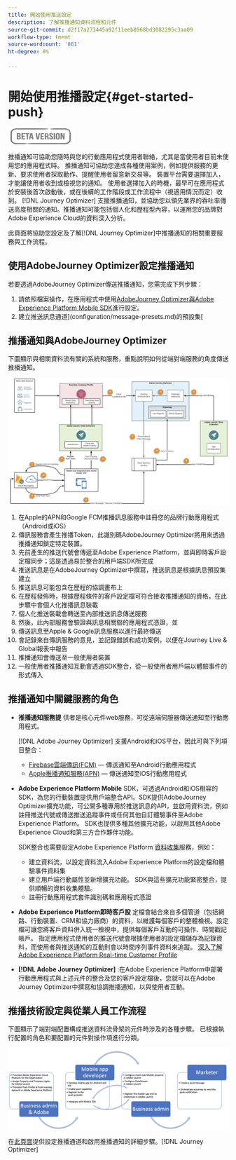 ```yaml
---
title: 開始使用推送設定
description: 了解推播通知資料流程和元件
source-git-commit: d2f17a273445a92f11eeb8968bd3082295c3aa09
workflow-type: tm+mt
source-wordcount: '861'
ht-degree: 0%

---
```


# 開始使用推播設定{#get-started-push}

![](assets/do-not-localize/badge.png)

推播通知可協助您隨時與您的行動應用程式使用者聯絡，尤其是當使用者目前未使用您的應用程式時。 推播通知可協助您達成各種使用案例，例如提供服務的更新、要求使用者採取動作、提醒使用者留意新交易等。 裝置平台需要選擇加入，才能讓使用者收到或檢視您的通知。 使用者選擇加入的時機，最早可在應用程式於安裝後首次啟動後，或在後續的工作階段或工作流程中（視適用情況而定）收到。 [!DNL Journey Optimizer] 支援推播通知，並協助您以領先業界的吞吐率傳送高度相關的通知。推播通知可能包括個人化和歷程型內容，以運用您的品牌對Adobe Experience Cloud的資料深入分析。

此頁面將協助您設定及了解[!DNL Journey Optimizer]中推播通知的相關重要服務與工作流程。

## 使用AdobeJourney Optimizer設定推播通知

若要透過AdobeJourney Optimizer傳送推播通知，您需完成下列步驟：

1. 請依照檔案操作，在應用程式中使用[AdobeJourney Optimizer與Adobe Experience Platform Mobile SDK](https://aep-sdks.gitbook.io/docs/beta/adobe-journey-optimizer)進行設定。
1. 建立推送訊息通道](configuration/message-presets.md)的預設集[

## 推播通知與AdobeJourney Optimizer

下圖顯示與相關資料流有關的系統和服務，重點說明如何從端對端服務的角度傳送推播通知。

![](assets/push-flow.png)

1. 在Apple的APN和Google FCM推播訊息服務中註冊您的品牌行動應用程式（Android或iOS）
1. 傳訊服務會產生推播Token，此識別碼AdobeJourney Optimizer將用來透過推播通知鎖定特定裝置。
1. 先前產生的推送代號會傳遞至Adobe Experience Platform，並與即時客戶設定檔同步；這是透過易於整合的用戶端SDK所完成
1. 推送訊息是在AdobeJourney Optimizer中撰寫，推送訊息是根據訊息預設集建立
1. 推送訊息可能包含在歷程的協調畫布上
1. 在歷程發佈時，根據歷程條件的客戶設定檔可符合接收推播通知的資格，在此步驟中會個人化推播訊息裝載
1. 個人化推送裝載會轉送至內部推送訊息傳送服務
1. 然後，此內部服務會驗證與訊息相關聯的應用程式憑證，並
1. 傳送訊息至Apple &amp; Google訊息服務以進行最終傳送
1. 會記錄來自傳訊服務的意見，並記錄錯誤和成功案例，以便在Journey Live &amp; Global報表中報告
1. 推播通知會傳送至一般使用者裝置
1. 一般使用者推播通知互動會透過SDK整合，從一般使用者用戶端以體驗事件的形式傳入

## 推播通知中關鍵服務的角色

* **推播通知服務提** 供者是核心元件web服務，可從遠端伺服器傳送通知至行動應用程式。

   [!DNL Adobe Journey Optimizer]  支援Android和iOS平台，因此可與下列項目整合：
   * [Firebase雲端傳訊(FCM)](https://firebase.google.com/docs/cloud-messaging)  — 傳送通知至Android行動應用程式
   * [Apple推播通知服務(APN)](https://developer.apple.com/library/archive/documentation/NetworkingInternet/Conceptual/RemoteNotificationsPG/APNSOverview.html)  — 傳送通知至iOS行動應用程式

* **Adobe Experience Platform Mobile** SDK，可透過Android和iOS相容的SDK，為您的行動裝置提供用戶端整合API。SDK提供AdobeJourney Optimizer擴充功能，可公開多種專用於推送訊息的API，並啟用資料流，例如註冊推送代號或傳送推送追蹤事件或任何其他自訂體驗事件至Adobe Experience Platform。 SDK也提供多種其他擴充功能，以啟用其他Adobe Experience Cloud和第三方合作夥伴功能。

   SDK整合也需要設定Adobe Experience Platform [資料收集](https://experienceleague.adobe.com/docs/launch/using/home.html)服務，例如：

   * 建立資料流，以設定資料流入Adobe Experience Platform的設定檔和體驗事件資料集
   * 建立用戶端行動屬性並新增擴充功能。 SDK與這些擴充功能緊密整合，提供順暢的資料收集體驗。
   * 註冊行動應用程式套件識別碼和應用程式憑證

* **Adobe Experience Platform即時客戶設**  定檔會結合來自多個管道（包括網路、行動裝置、CRM和協力廠商）的資料，以維護每個客戶的整體檢視。設定檔可讓您將客戶資料併入統一檢視中，提供每個客戶互動的可操作、時間戳記帳戶。 指定應用程式使用者的推送代號會根據使用者的設定檔儲存為記錄資料，而使用者與推送通知的互動則會以時間序列事件資料來追蹤。 [深入了解Adobe Experience Platform Real-time Customer Profile](https://experienceleague.adobe.com/docs/experience-platform/profile/home.html)

* **[!DNL Adobe Journey Optimizer]** :在Adobe Experience Platform中部署行動應用程式與上述元件的整合及您的客戶設定檔後，您就可以在Adobe Journey Optimizer中撰寫和協調推播通知，以與使用者互動。

## 推播技術設定與從業人員工作流程

下圖顯示了端對端配置構成推送資料流骨架的元件時涉及的各種步驟。 已根據執行配置的角色和要配置的元件對操作項進行分類。

![](assets/user-flow.png)


在[此頁面](push-configuration.md)提供設定推播通道和啟用推播通知的詳細步驟。[!DNL Journey Optimizer]
